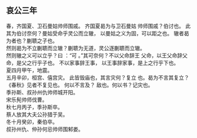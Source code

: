 ## 哀公三年
春，齐国夏、卫石曼姑帅师围戚。 齐国夏曷为与卫石曼姑
帅师围戚？伯讨也。 此其为伯讨奈何？曼姑受命乎灵公而立辙，
以曼姑之义为固，可以距之也。 辙者曷为者也？蒯聩之子也。  
然则曷为不立蒯聩而立辙？蒯聩为无道，灵公逐蒯聩而立辙。  
然则辙之义可以立乎？曰 ：“可 。”其可奈何？不以父命辞王
父命，以王父命辞父命，是父之行乎子也。 不以家事辞王事，
以王事辞家事，是上之行乎下也。  
夏四月甲午，地震。  
五月辛卯，桓宫、僖宫灾。 此皆毁庙也，其言灾何？复立
也。曷为不言其复立？《春秋》见者不复见也。 何以不言及？
敌也。何以书？记灾也。  
季孙斯、叔孙州仇帅师城开阳。  
宋乐髡帅师伐曹。  
秋七月丙子，季孙斯卒。  
蔡人放其大夫公孙猎于吴。  
冬十月癸卯，秦伯卒。  
叔孙州仇、仲孙何忌帅师围邾娄。  

